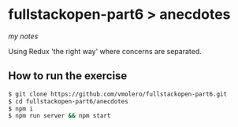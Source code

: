 # fullstackopen-part6 > anecdotes

_my notes_

Using Redux 'the right way' where concerns are separated.

## How to run the exercise

```bash
$ git clone https://github.com/vmolero/fullstackopen-part6.git
$ cd fullstackopen-part6/anecdotes
$ npm i
$ npm run server && npm start
```
